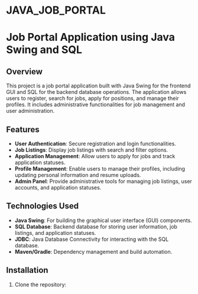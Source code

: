 # JAVA_JOB_PORTAL
# Job Portal Application using Java Swing and SQL

## Overview
This project is a job portal application built with Java Swing for the frontend GUI and SQL for the backend database operations. The application allows users to register, search for jobs, apply for positions, and manage their profiles. It includes administrative functionalities for job management and user administration.

## Features
- **User Authentication**: Secure registration and login functionalities.
- **Job Listings**: Display job listings with search and filter options.
- **Application Management**: Allow users to apply for jobs and track application statuses.
- **Profile Management**: Enable users to manage their profiles, including updating personal information and resume uploads.
- **Admin Panel**: Provide administrative tools for managing job listings, user accounts, and application statuses.

## Technologies Used
- **Java Swing**: For building the graphical user interface (GUI) components.
- **SQL Database**: Backend database for storing user information, job listings, and application statuses.
- **JDBC**: Java Database Connectivity for interacting with the SQL database.
- **Maven/Gradle**: Dependency management and build automation.

## Installation
1. Clone the repository:
